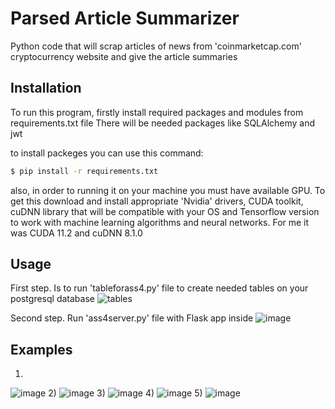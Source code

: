 # Parsed Article Summarizer
Python code that will scrap articles of news from 'coinmarketcap.com' cryptocurrency website and give the article summaries 


## Installation
To run this program, firstly install required packages and modules from requirements.txt file There will be needed packages like SQLAlchemy and jwt

to install packeges you can use this command:
```bash
$ pip install -r requirements.txt
```

also, in order to running it on your machine you must have available GPU. To get this download and install appropriate 'Nvidia' drivers, CUDA toolkit, cuDNN library that will be compatible with your OS and Tensorflow version to work with machine learning algorithms and neural networks. For me it was CUDA 11.2 and cuDNN 8.1.0

## Usage
First step. Is to run 'tableforass4.py' file to create needed tables on your postgresql database
![tables](https://user-images.githubusercontent.com/74262437/141940548-777530b4-cc61-45a6-bfa9-3e64c52059c4.jpg)

Second step. Run 'ass4server.py' file with Flask app inside
![image](https://user-images.githubusercontent.com/74262437/141940707-2ffef344-4665-4c80-bc68-c63b3fa7a501.png)

## Examples
1)
![image](https://user-images.githubusercontent.com/74262437/141940757-f0e5c315-9728-4d5f-b511-707db7418559.png)
2)
![image](https://user-images.githubusercontent.com/74262437/141940780-c6adc00e-09e8-4bd9-b073-69bdf72ec00f.png)
3)
![image](https://user-images.githubusercontent.com/74262437/141940850-464d881d-03f7-46f5-ae12-d3207a0aae97.png)
4)
![image](https://user-images.githubusercontent.com/74262437/141941067-70fcabf1-e8c3-4e0f-863c-db5b1bbdec75.png)
5)
![image](https://user-images.githubusercontent.com/74262437/141941437-f294e1f7-77d6-47e0-af01-6818418c5208.png)


